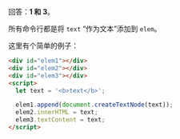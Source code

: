 回答：**1 和 3**。

所有命令行都是将 `text` “作为文本”添加到 `elem`。

这里有个简单的例子：

```html run height=80
<div id="elem1"></div>
<div id="elem2"></div>
<div id="elem3"></div>
<script>
  let text = '<b>text</b>';

  elem1.append(document.createTextNode(text));
  elem2.innerHTML = text;
  elem3.textContent = text;
</script>
```

